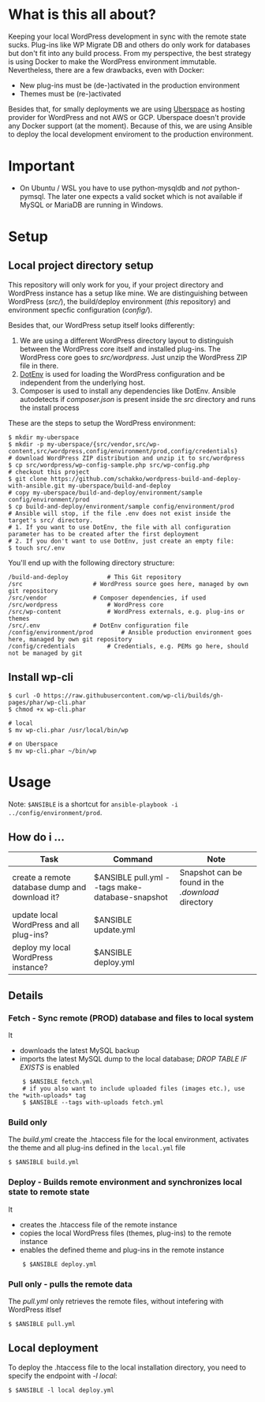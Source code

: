 # What is this all about?
Keeping your local WordPress development in sync with the remote state sucks. Plug-ins like WP Migrate DB and others do only work for databases but don't fit into any build process. From my perspective, the best strategy is using Docker to make the WordPress environment immutable.
Nevertheless, there are a few drawbacks, even with Docker:

- New plug-ins must be (de-)activated in the production environment
- Themes must be (re-)activated

Besides that, for smally deployments we are using [Uberspace](https://uberspace.de/) as hosting provider for WordPress and not AWS or GCP. Uberspace doesn't provide any Docker support (at the moment). Because of this, we are using Ansible to deploy the local development enviroment to the production environment.

# Important
- On Ubuntu / WSL you have to use python-mysqldb and *not* python-pymsql. The later one expects a valid socket which is not available if MySQL or MariaDB are running in Windows.

# Setup
## Local project directory setup
This repository will only work for you, if your project directory and WordPress instance has a setup like mine. We are distinguishing between WordPress (*src/*), the build/deploy environment (*this* repository) and environment specfic configuration (*config/*).

Besides that, our WordPress setup itself looks differently:

1. We are using a different WordPress directory layout to distinguish between the WordPress core itself and installed plug-ins. The WordPress core goes to *src/wordpress*. Just unzip the WordPress ZIP file in there.
2. [DotEnv](https://symfony.com/doc/current/components/dotenv.html) is used for loading the WordPress configuration and be independent from the underlying host.
3. Composer is used to install any dependencies like DotEnv. Ansible autodetects if *composer.json* is present inside the *src* directory and runs the install process

These are the steps to setup the WordPress environment:


	$ mkdir my-uberspace
	$ mkdir -p my-uberspace/{src/vendor,src/wp-content,src/wordpress,config/environment/prod,config/credentials}
	# download WordPress ZIP distribution and unzip it to src/wordpress
	$ cp src/wordpress/wp-config-sample.php src/wp-config.php
	# checkout this project
	$ git clone https://github.com/schakko/wordpress-build-and-deploy-with-ansible.git my-uberspace/build-and-deploy
	# copy my-uberspace/build-and-deploy/environment/sample config/environment/prod
	$ cp build-and-deploy/environment/sample config/environment/prod
	# Ansible will stop, if the file .env does not exist inside the target's src/ directory.
	# 1. If you want to use DotEnv, the file with all configuration parameter has to be created after the first deployment
	# 2. If you don't want to use DotEnv, just create an empty file:
	$ touch src/.env

You'll end up with the following directory structure:

	/build-and-deploy			# This Git repository
	/src					# WordPress source goes here, managed by own git repository
	/src/vendor				# Composer dependencies, if used
	/src/wordpress				# WordPress core
	/src/wp-content				# WordPress externals, e.g. plug-ins or themes
	/src/.env				# DotEnv configuration file
	/config/environment/prod		# Ansible production environment goes here, managed by own git repository
	/config/credentials			# Credentials, e.g. PEMs go here, should not be managed by git


## Install wp-cli


    $ curl -O https://raw.githubusercontent.com/wp-cli/builds/gh-pages/phar/wp-cli.phar
    $ chmod +x wp-cli.phar

    # local
    $ mv wp-cli.phar /usr/local/bin/wp
    
    # on Uberspace
    $ mv wp-cli.phar ~/bin/wp

    
# Usage
Note: `$ANSIBLE` is a shortcut for `ansible-playbook -i ../config/environment/prod`.

## How do i ...

| Task | Command | Note |
| --- | --- | --- |
|create a remote database dump and download it?|$ANSIBLE pull.yml --tags make-database-snapshot|Snapshot can be found in the *.download* directory|
|update local WordPress and all plug-ins?|$ANSIBLE update.yml||
|deploy my local WordPress instance?|$ANSIBLE deploy.yml||

## Details
### Fetch - Sync remote (PROD) database and files to local system
It
- downloads the latest MySQL backup
- imports the latest MySQL dump to the local database; *DROP TABLE IF EXISTS* is enabled

```
	$ $ANSIBLE fetch.yml
	# if you also want to include uploaded files (images etc.), use the *with-uploads* tag
	$ $ANSIBLE --tags with-uploads fetch.yml
```

### Build only
The *build.yml* create the .htaccess file for the local environment, activates the theme and all plug-ins defined in the `local.yml` file


	$ $ANSIBLE build.yml
	
### Deploy - Builds remote environment and synchronizes local state to remote state
It
- creates the .htaccess file of the remote instance
- copies the local WordPress files (themes, plug-ins) to the remote instance
- enables the defined theme and plug-ins in the remote instance

```
	$ $ANSIBLE deploy.yml
```

### Pull only - pulls the remote data
The *pull.yml* only retrieves the remote files, without intefering with WordPress itlsef


	$ $ANSIBLE pull.yml
	
	
## Local deployment
To deploy the .htaccess file to the local installation directory, you need to specify the endpoint with *-l local*:

    $ $ANSIBLE -l local deploy.yml
